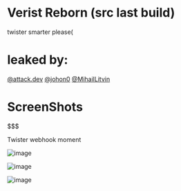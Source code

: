 # Verist Reborn (src last build)
twister smarter please(
# leaked by: 
[@attack.dev](https://github.com/attackd3v)
[@johon0](https://github.com/JohON0)
[@MihailLitvin](https://github.com/MihailLitvin)

# ScreenShots

$$$$$$$

Twister webhook moment$$$$

![image](https://github.com/user-attachments/assets/46d11ac0-32db-490b-8776-9565fc057ef4)

![image](https://github.com/user-attachments/assets/80d337fa-4f5c-426a-bed4-9ae338525f79)

![image](https://github.com/user-attachments/assets/e30fb0b2-e5de-4016-90fd-0d2f6006d36c)

